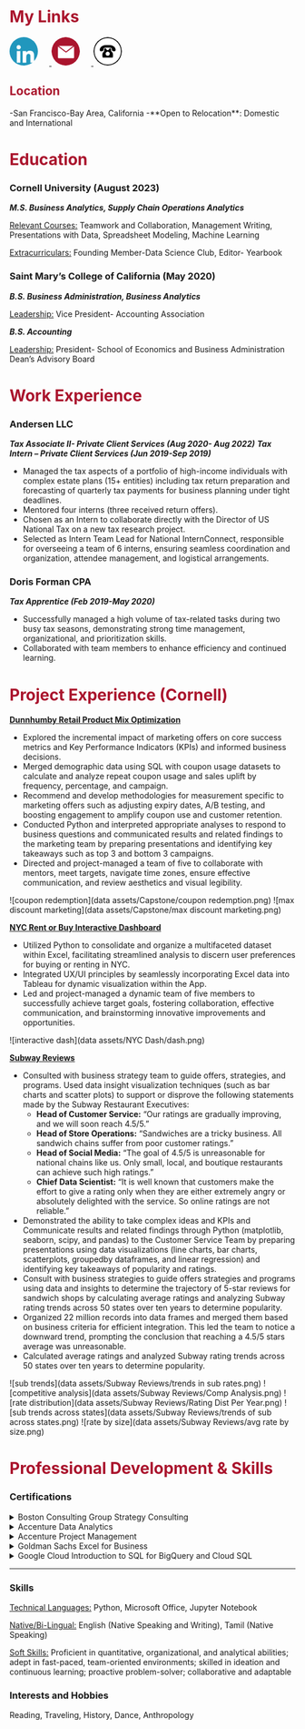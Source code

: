  <h1 style="color:#AA142D;">My Links</h1>
 
<p align="left">
  <a href="https://www.linkedin.com/in/nisharams/" target="_blank">
    <img src="data assets/Icons/linkedin.png" alt="LinkedIn" style="width:50px; height:50px; border-radius:50%; margin-right:20px;">
  </a>
  
  <a href="mailto:nisharamasubramonian@gmail.com">
    <img src="data assets/Icons/email.png" alt="Email" style="width:50px; height:50px; border-radius:50%; margin-right:20px;">
  </a>
  
  <a href="tel:9253849854" title="(925) 384-9854">
    <img src="data assets/Icons/Phone.png" alt="Phone" style="width:50px; height:50px; border-radius:50%; margin-right:20px;">
  </a>
</p>

<h2 style="color:#AA142D;">Location</h2>
-San Francisco-Bay Area, California 
-**Open to Relocation**: Domestic and International

<h1 style="color:#AA142D;">Education</h1>

### Cornell University (August 2023)
<i>**M.S. Business Analytics, Supply Chain Operations Analytics**</i>

<u>Relevant Courses:</u> Teamwork and Collaboration, Management Writing, Presentations with Data, Spreadsheet Modeling, Machine Learning  

<u>Extracurriculars:</u> Founding Member-Data Science Club, Editor- Yearbook 

### Saint Mary’s College of California (May 2020)
<i>**B.S. Business Administration, Business Analytics**</i>

<u>Leadership:</u> Vice President- Accounting Association

<i>**B.S. Accounting**</i>

<u>Leadership:</u> President- School of Economics and Business Administration Dean’s Advisory Board

<h1 style="color:#AA142D;">Work Experience</h1>

### Andersen LLC

<i>**Tax Associate II- Private Client Services (Aug 2020- Aug 2022)**</i> 
<i> **Tax Intern – Private Client Services (Jun 2019-Sep 2019)**</i>

- Managed the tax aspects of a portfolio of high-income individuals with complex estate plans (15+ entities) including tax return preparation and forecasting of quarterly tax payments for business planning under tight deadlines.
- Mentored four interns (three received return offers).
- Chosen as an Intern to collaborate directly with the Director of US National Tax on a new tax research project.
- Selected as Intern Team Lead for National InternConnect, responsible for overseeing a team of 6 interns, ensuring seamless coordination and organization, attendee management, and logistical arrangements.

### Doris Forman CPA

<i>**Tax Apprentice (Feb 2019-May 2020)**</i>

- Successfully managed a high volume of tax-related tasks during two busy tax seasons, demonstrating strong time management, organizational, and prioritization skills.
- Collaborated with team members to enhance efficiency and continued learning.


<h1 style="color:#AA142D;">Project Experience (Cornell)</h1>

[**Dunnhumby Retail Product Mix Optimization** ](https://github.com/Nisha-Ramasubramonian/Dunnhumby-Store-Analysis)

-	Explored the incremental impact of marketing offers on core success metrics and Key Performance Indicators (KPIs) and informed business decisions. 
-	Merged demographic data using SQL with coupon usage datasets to calculate and analyze repeat coupon usage and sales uplift by frequency, percentage, and campaign. 
-	Recommend and develop methodologies for measurement specific to marketing offers such as adjusting expiry dates, A/B testing, and boosting engagement to amplify coupon use and customer retention.  
-	Conducted Python and interpreted appropriate analyses to respond to business questions and communicated results and related findings to the marketing team by preparing presentations and identifying key takeaways such as top 3 and bottom 3 campaigns.
-	Directed and project-managed a team of five to collaborate with mentors, meet targets, navigate time zones, ensure effective communication, and review aesthetics and visual 
  legibility.

 ![coupon redemption](data assets/Capstone/coupon redemption.png)
 ![max discount marketing](data assets/Capstone/max discount marketing.png)

  
[**NYC Rent or Buy Interactive Dashboard** ](https://github.com/Nisha-Ramasubramonian/NYC-Rental-Interactive-Dash)

-	Utilized Python to consolidate and organize a multifaceted dataset within Excel, facilitating streamlined analysis to discern user preferences for buying or renting in NYC.
-	Integrated UX/UI principles by seamlessly incorporating Excel data into Tableau for dynamic visualization within the App. 
-	Led and project-managed a dynamic team of five members to successfully achieve target goals, fostering collaboration, effective communication, and brainstorming innovative 
  improvements and opportunities.

  ![interactive dash](data assets/NYC Dash/dash.png)


[**Subway Reviews** ](https://github.com/Nisha-Ramasubramonian/Subway-Reviews)

- Consulted with business strategy team to guide offers, strategies, and programs. Used data insight visualization techniques (such as bar charts and scatter plots) to support or disprove the following statements made by the Subway Restaurant Executives:
  - **Head of Customer Service:** “Our ratings are gradually improving, and we will soon reach 4.5/5.”
  - **Head of Store Operations:** “Sandwiches are a tricky business. All sandwich chains suffer from poor customer ratings.”
  - **Head of Social Media:** “The goal of 4.5/5 is unreasonable for national chains like us. Only small, local, and boutique restaurants can achieve such high ratings.”
  - **Chief Data Scientist:** “It is well known that customers make the effort to give a rating only when they are either extremely angry or absolutely delighted with the service. So online ratings are not reliable.”
-	Demonstrated the ability to take complex ideas and KPIs and Communicate results and related findings through Python (matplotlib, seaborn, scipy, and pandas)  to the Customer Service Team by preparing presentations using data visualizations (line charts, bar charts, scatterplots, groupedby dataframes, and linear regression) and identifying key takeaways of popularity and ratings. 
-	Consult with business strategies to guide offers strategies and programs using data and insights to determine the trajectory of 5-star reviews for sandwich shops by calculating average ratings and analyzing Subway rating trends across 50 states over ten years to determine popularity.
-	Organized 22 million records into data frames and merged them based on business criteria for efficient integration. This led the team to notice a downward trend, prompting the conclusion that reaching a 4.5/5 stars average was unreasonable.
-	Calculated average ratings and analyzed Subway rating trends across 50 states over ten years to determine popularity.

 ![sub trends](data assets/Subway Reviews/trends in sub rates.png)
 ![competitive analysis](data assets/Subway Reviews/Comp Analysis.png)
 ![rate distribution](data assets/Subway Reviews/Rating Dist Per Year.png)
 ![sub trends across states](data assets/Subway Reviews/trends of sub across states.png)
 ![rate by size](data assets/Subway Reviews/avg rate by size.png)
 

<h1 style="color:#AA142D;">Professional Development & Skills </h1>

### Certifications
 <details>
  <summary>Boston Consulting Group Strategy Consulting</summary>
  <img src="data assets/Certifications/JPG/BCG Strat Consult.pdf.jpg" alt="Boston Consulting Group Strategy Consulting">
</details>

 <details>
  <summary>Accenture Data Analytics</summary>
  <img src="data assets/Certifications/JPG/Acc Data Analytics  copy.pdf.jpg" alt="Accenture Data Analytics">
</details>

 <details>
  <summary>Accenture Project Management</summary>
  <img src="data assets/Certifications/JPG/Acc PM.pdf.jpg" alt="Boston Consulting Group Strategy Consulting">
</details>

 <details>
  <summary>Goldman Sachs Excel for Business</summary>
  <img src="data assets/Certifications/JPG/GS Excel.pdf.jpg" alt="Goldman Sachs Excel for Business">
</details>

 <details>
  <summary>Google Cloud Introduction to SQL for BigQuery and Cloud SQL</summary>
  <img src="data assets/Certifications/JPG/Google Cloud SQL.pdf.jpg" alt="Google Cloud Introduction to SQL for BigQuery and Cloud SQL">
</details>

_______

### Skills
<u>Technical Languages:</u> Python, Microsoft Office, Jupyter Notebook

<u>Native/Bi-Lingual:</u> English (Native Speaking and Writing), Tamil (Native Speaking)

<u>Soft Skills:</u> Proficient in quantitative, organizational, and analytical abilities; adept in fast-paced, team-oriented environments; skilled in ideation and continuous learning; proactive problem-solver; collaborative and adaptable

### Interests and Hobbies
Reading, Traveling, History, Dance, Anthropology
